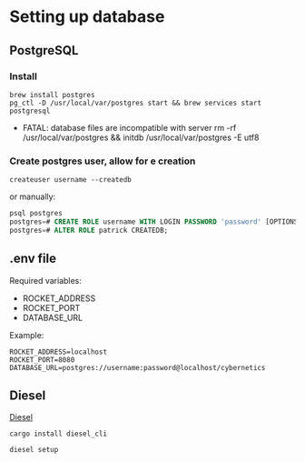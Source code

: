 # Setting up database

## PostgreSQL

### Install
```
brew install postgres
pg_ctl -D /usr/local/var/postgres start && brew services start postgresql
```

* FATAL:  database files are incompatible with server
rm -rf /usr/local/var/postgres && initdb /usr/local/var/postgres -E utf8

### Create postgres user, allow for e creation

```
createuser username --createdb
```

or manually:
``` sql
psql postgres
postgres=# CREATE ROLE username WITH LOGIN PASSWORD 'password' [OPTIONS]
postgres=# ALTER ROLE patrick CREATEDB; 
```

## .env file

Required variables:
- ROCKET_ADDRESS
- ROCKET_PORT
- DATABASE_URL

Example:
```
ROCKET_ADDRESS=localhost
ROCKET_PORT=8080
DATABASE_URL=postgres://username:password@localhost/cybernetics
```

## Diesel

[Diesel](http://diesel.rs/guides/getting-started/)
```
cargo install diesel_cli

diesel setup
```
